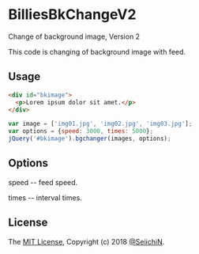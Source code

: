 # BilliesBkChangeV2
Change of background image, Version 2

This code is changing of background image with feed.

Usage
----------------------------

```html
<div id="bkimage">
  <p>Lorem ipsum dolor sit amet.</p>
</div>
```

```js
var image = ['img01.jpg', 'img02.jpg', 'img03.jpg'];
var options = {speed: 3000, times: 5000};
jQuery('#bkimage').bgchanger(images, options);
```

Options
----------------------------

speed -- feed speed.

times -- interval times.

License
----------------------------

The [MIT License](), Copyright (c) 2018 [@SeiichiN](https://github.com/SeiichiN).